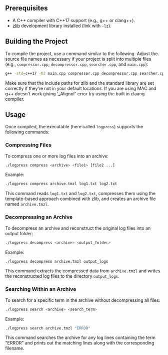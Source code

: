 ## Prerequisites

- A C++ compiler with C++17 support (e.g., g++ or clang++).
- [zlib](https://zlib.net/) development library installed (link with `-lz`).

## Building the Project

To compile the project, use a command similar to the following. Adjust the source file names as necessary if your project is split into multiple files (e.g., `compressor.cpp`, `decompressor.cpp`, `searcher.cpp`, and `main.cpp`):

```bash
g++ -std=c++17 -O2 main.cpp compressor.cpp decompressor.cpp searcher.cpp -o logpress -lz
```
Make sure that the include paths for zlib and the standard library are set correctly if they’re not in your default locations. If you are using MAC and g++ doesn't work giving '_Alignof' error try using the built in claang compiler.

## Usage

Once compiled, the executable (here called `logpress`) supports the following commands:

### Compressing Files

To compress one or more log files into an archive:

```bash
./logpress compress <archive> <file1> [file2 ...]
```

Example:

```bash
./logpress compress archive.tmzl log1.txt log2.txt
```

This command reads `log1.txt` and `log2.txt`, compresses them using the template-based approach combined with zlib, and creates an archive file named `archive.tmzl`.

### Decompressing an Archive

To decompress an archive and reconstruct the original log files into an output folder:

```bash
./logpress decompress <archive> <output_folder>
```

Example:

```bash
./logpress decompress archive.tmzl output_logs
```

This command extracts the compressed data from `archive.tmzl` and writes the reconstructed log files to the directory `output_logs`.

### Searching Within an Archive

To search for a specific term in the archive without decompressing all files:

```bash
./logpress search <archive> <search_term>
```

Example:

```bash
./logpress search archive.tmzl "ERROR"
```

This command searches the archive for any log lines containing the term "ERROR" and prints out the matching lines along with the corresponding filename.
